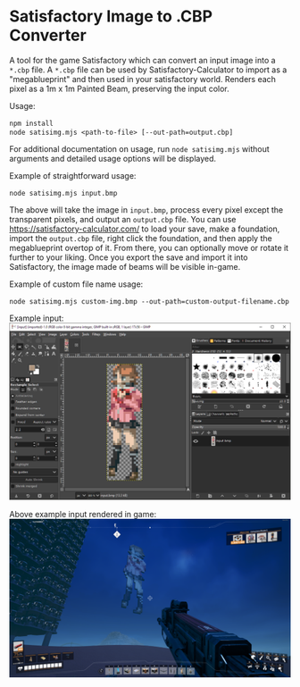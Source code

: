# Satisfactory Image to .CBP Converter

A tool for the game Satisfactory which can convert an input image into a `*.cbp` file. A `*.cbp` file can be used by Satisfactory-Calculator to import as a "megablueprint" and then used in your satisfactory world.
Renders each pixel as a 1m x 1m Painted Beam, preserving the input color.

Usage:
```
npm install
node satisimg.mjs <path-to-file> [--out-path=output.cbp]
```

For additional documentation on usage, run `node satisimg.mjs` without arguments and detailed usage options will be displayed.

Example of straightforward usage:
```
node satisimg.mjs input.bmp
```

The above will take the image in `input.bmp`, process every pixel except the transparent pixels, and output an `output.cbp` file. You can use https://satisfactory-calculator.com/ to load your save, make a foundation, import the `output.cbp` file, right click the foundation, and then apply the megablueprint overtop of it. From there, you can optionally move or rotate it further to your liking. Once you export the save and import it into Satisfactory, the image made of beams will be visible in-game.

Example of custom file name usage:
```
node satisimg.mjs custom-img.bmp --out-path=custom-output-filename.cbp
```

Example input:
![Input](https://github.com/sigseg1v/satisfactory-image-processor/blob/main/examples/example-input-screenshot.png?raw=true)

Above example input rendered in game:
![Rendered In Game](https://github.com/sigseg1v/satisfactory-image-processor/blob/main/examples/example-ingame.png?raw=true)